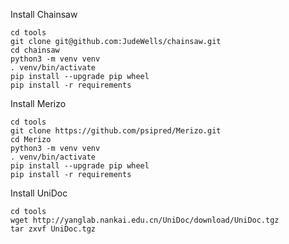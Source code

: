 Install Chainsaw

```
cd tools
git clone git@github.com:JudeWells/chainsaw.git
cd chainsaw
python3 -m venv venv
. venv/bin/activate
pip install --upgrade pip wheel
pip install -r requirements
```

Install Merizo

```
cd tools
git clone https://github.com/psipred/Merizo.git
cd Merizo
python3 -m venv venv
. venv/bin/activate
pip install --upgrade pip wheel
pip install -r requirements
```

Install UniDoc

```
cd tools
wget http://yanglab.nankai.edu.cn/UniDoc/download/UniDoc.tgz
tar zxvf UniDoc.tgz
```
